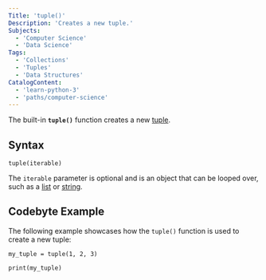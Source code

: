 ```yaml
---
Title: 'tuple()'
Description: 'Creates a new tuple.'
Subjects:
  - 'Computer Science'
  - 'Data Science'
Tags:
  - 'Collections'
  - 'Tuples'
  - 'Data Structures'
CatalogContent:
  - 'learn-python-3'
  - 'paths/computer-science'
---
```


The built-in **`tuple()`** function creates a new [tuple](https://www.codecademy.com/resources/docs/python/tuples).

## Syntax

```pseudo
tuple(iterable)
```

The `iterable` parameter is optional and is an object that can be looped over, such as a [list](https://www.codecademy.com/resources/docs/python/lists) or [string](https://www.codecademy.com/resources/docs/python/strings).

## Codebyte Example

The following example showcases how the `tuple()` function is used to create a new tuple:

```codebyte/python
my_tuple = tuple(1, 2, 3)

print(my_tuple)
```
